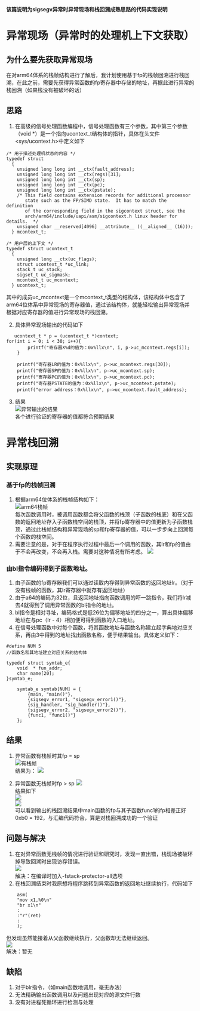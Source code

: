 **该篇说明为sigsegv异常时异常现场和栈回溯成熟思路的代码实现说明**
# 异常现场（异常时的处理机上下文获取）
## 为什么要先获取异常现场
在对arm64体系的栈帧结构进行了解后，我计划使用基于fp的栈帧回溯进行栈回溯，在此之前，需要先获得异常函数的fp寄存器中存储的地址，再据此进行异常的栈回溯（如果栈没有被破坏的话）
## 思路 
1. 在高级的信号处理函数编程中，信号处理函数有三个参数，其中第三个参数（void *）是一个指向ucontext_t结构体的指针，具体在头文件<sys/ucontext.h>中定义如下  
```
/* 用于描述处理机状态的内容 */
typedef struct
  {
    unsigned long long int __ctx(fault_address);
    unsigned long long int __ctx(regs)[31];
    unsigned long long int __ctx(sp);
    unsigned long long int __ctx(pc);
    unsigned long long int __ctx(pstate);
    /* This field contains extension records for additional processor
       state such as the FP/SIMD state.  It has to match the definition
       of the corresponding field in the sigcontext struct, see the
       arch/arm64/include/uapi/asm/sigcontext.h linux header for details.  */
    unsigned char __reserved[4096] __attribute__ ((__aligned__ (16)));
  } mcontext_t;

/* 用户层的上下文 */
typedef struct ucontext_t
  {
    unsigned long __ctx(uc_flags);
    struct ucontext_t *uc_link;
    stack_t uc_stack;
    sigset_t uc_sigmask;
    mcontext_t uc_mcontext;
  } ucontext_t;
  ```  
  其中的成员uc_mcontext是一个mcontext_t类型的结构体，该结构体中包含了arm64位体系中异常现场的寄存器值，通过该结构体，就能轻松输出异常现场并根据对应寄存器的值进行异常现场的栈回溯。  

2. 具体异常现场输出的代码如下  
```
   ucontext_t * p = (ucontext_t *)context;       
for(int i = 0; i < 30; i++){
        printf("寄存器X%d的值为：0x%llx\n", i, p->uc_mcontext.regs[i]);
    }

    printf("寄存器LR的值为：0x%llx\n", p->uc_mcontext.regs[30]);
    printf("寄存器SP的值为：0x%llx\n", p->uc_mcontext.sp);
    printf("寄存器PC的值为：0x%llx\n", p->uc_mcontext.pc);
    printf("寄存器PSTATE的值为：0x%llx\n", p->uc_mcontext.pstate);
    printf("error address：0x%llx\n", p->uc_mcontext.fault_address);  
```
3. 结果  
   ![异常输出的结果](./img/%E5%BC%82%E5%B8%B8%E8%BE%93%E5%87%BA%E7%9A%84%E7%BB%93%E6%9E%9C.png)  
   各个进行验证的寄存器的值都符合预期结果
# 异常栈回溯
## 实现原理
### 基于fp的栈帧回溯
1. 根据arm64位体系的栈帧结构如下：   
![arm64栈帧](./img/arm64栈帧.png)  
每次函数调用时，被调用函数都会将父函数的栈顶（子函数的栈底）和在父函数的返回地址存入子函数栈空间的栈顶，并将fp寄存器中的值更新为子函数栈顶，通过此栈帧结构和异常现场的sp和fp寄存器的值，可以一步步向上回溯每个函数的栈空间。
2. 需要注意的是，对于在程序执行过程中最后一个调用的函数，其lr和fp的值由于不会再改变，不会再入栈。需要对这种情况有所考虑。
![](./img/%E6%9C%80%E5%90%8E%E8%B0%83%E7%94%A8%E7%9A%84%E5%87%BD%E6%95%B0%E6%97%A0%E6%A0%88%E5%B8%A7.png)
   
### 由bl指令编码得到子函数地址。
1. 由子函数的fp寄存器我们可以通过读取内存得到异常函数的返回地址lr。（对于没有栈帧的函数，其lr寄存器中就存有返回地址）
2. 由于a64的编码为32位，且返回地址指向函数调用的吓一跳指令，我们将lr减去4就得到了调用异常函数的bl指令的地址。
3. bl指令是相对寻址，编码格式是低26位为偏移地址的四分之一，算出具体偏移地址在与pc（lr - 4）相加便可得到函数的入口地址。
4. 在信号处理函数中对每个函数，将其函数地址与函数名称建立起字典地对应关系，再由3中得到的地址找出函数名称，便于结果输出。具体定义如下：  
```
#define NUM 5
//函数名和其地址建立对应关系的结构体

typedef struct symtab_e{
    void  * fun_addr;
    char name[20];
}symtab_e;
```
```
	symtab_e symtab[NUM] = {
		{main, "main()"},
		{sigsegv_error1, "sigsegv_error1()"},
		{sig_handler, "sig_handler()"},
		{sigsegv_error2, "sigsegv_error2()"},
		{func1, "func1()"}
	};
```

## 结果
1. 异常函数有栈帧时其fp = sp    
![有栈帧](./img/出错函数有栈帧.png)  
结果为：
![](./img/%E6%9C%89%E6%A0%88%E5%B8%A7%E7%BB%93%E6%9E%9C.png)

2. 异常函数无栈帧时fp > sp
![](./img/无栈帧不入栈.png)  
![]()  
结果如下  
![](./img/%E6%97%A0%E6%A0%88%E5%B8%A7%E7%BB%93%E6%9E%9C.png)  
![](./img/无栈帧main验证.png)  
可以看到输出的栈回溯结果中main函数的fp与其子函数func1的fp相差正好0xb0 = 192，与汇编代码符合，算是对栈回溯成功的一个验证

## 问题与解决
1. 在对异常函数无栈帧的情况进行验证和研究时，发现一直出错，栈现场被破环掉导致回溯时出现访存错误。  
![](./img/%E6%97%A0%E6%A0%88%E5%B8%A7%E6%A0%88%E8%A2%AB%E7%A0%B4%E5%9D%8F.png)  
解决：在编译时加入-fstack-protector-all选项  
2. 在栈回溯结束时我原想将程序跳转到异常函数的返回地址继续执行，代码如下  
```
	asm(
	"mov x1,%0\n"
	"br x1\n"
	:
	:"r"(ret)
	:
	);
```
但发现虽然能接着从父函数继续执行，父函数却无法继续返回。  
![](./img/%E7%88%B6%E5%87%BD%E6%95%B0%E6%97%A0%E6%B3%95%E6%AD%A3%E5%B8%B8%E8%BF%94%E5%9B%9E.png)  
解决：暂无
## 缺陷
1. 对于blr指令，（如main函数地调用，毫无办法）
2. 无法精确输出函数调用以及问题出现对应的源文件行数
3. 没有对进程死循环进行检测与处理